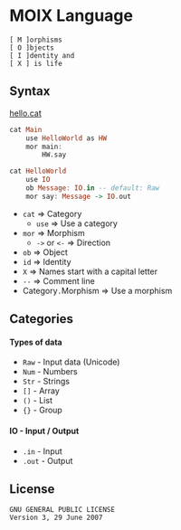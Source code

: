 # MOIX Language 

```
[ M ]orphisms
[ O ]bjects
[ I ]dentity and
[ X ] is life
```


## Syntax

[hello.cat](/examples/hello.cat)
```haskell
cat Main
    use HelloWorld as HW
    mor main:
        HW.say

cat HelloWorld
    use IO
    ob Message: IO.in -- default: Raw
    mor say: Message -> IO.out
```

* `cat` => Category
    * `use` => Use a category
* `mor` => Morphism
    * `->` or `<-` => Direction
* `ob` => Object
* `id` => Identity
* `X` => Names start with a capital letter
* `--` => Comment line
* Category`.`Morphism => Use a morphism


## Categories

#### Types of data

* `Raw` - Input data (Unicode)
* `Num` - Numbers
* `Str` - Strings
* `[]` - Array
* `()` - List
* `{}` - Group

#### IO - Input / Output

* `.in` - Input
* `.out` - Output


## License

```
GNU GENERAL PUBLIC LICENSE
Version 3, 29 June 2007
```

